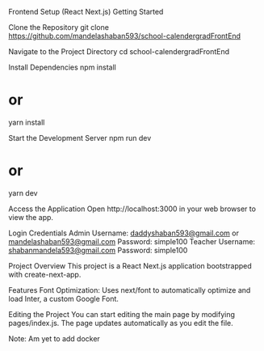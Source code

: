 Frontend Setup (React Next.js)
Getting Started

Clone the Repository
git clone https://github.com/mandelashaban593/school-calendergradFrontEnd

Navigate to the Project Directory
cd school-calendergradFrontEnd

Install Dependencies
npm install
# or
yarn install

Start the Development Server
npm run dev
# or
yarn dev

Access the Application
Open http://localhost:3000 in your web browser to view the app.

Login Credentials
Admin
Username: daddyshaban593@gmail.com or mandelashaban593@gmail.com
Password: simple100
Teacher
Username: shabanmandela593@gmail.com
Password: simple100

Project Overview
This project is a React Next.js application bootstrapped with create-next-app.

Features
Font Optimization: Uses next/font to automatically optimize and load Inter, a custom Google Font.

Editing the Project
You can start editing the main page by modifying pages/index.js. The page updates automatically as you edit the file.


Note: Am yet to add docker 

